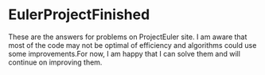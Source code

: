# EulerProjectFinished
These are the answers for problems on ProjectEuler site. I am aware that most of the code may not be optimal of efficiency and
algorithms could use some improvements.For now, I am happy that I can solve them and will continue on improving them.
